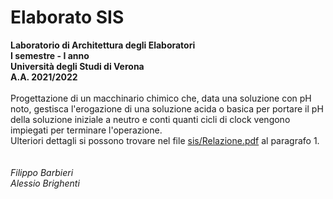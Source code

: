 # Elaborato SIS
**Laboratorio di Architettura degli Elaboratori**<br/>
**I semestre - I anno**<br/>
**Università degli Studi di Verona**<br/>
**A.A. 2021/2022**
<br/><br/>
Progettazione di un macchinario chimico che, data una soluzione con pH noto, gestisca
l'erogazione di una soluzione acida o basica per portare il pH della soluzione iniziale
a neutro e conti quanti cicli di clock vengono impiegati per terminare l'operazione.<br/>
Ulteriori dettagli si possono trovare nel file [sis/Relazione.pdf](https://github.com/Barba02/ElaboratoSIS/blob/main/sis/Relazione.pdf) al paragrafo 1.
<br/><br/><br/>
_Filippo Barbieri<br/>
Alessio Brighenti_
